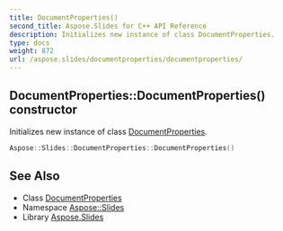 ```yaml
---
title: DocumentProperties()
second_title: Aspose.Slides for C++ API Reference
description: Initializes new instance of class DocumentProperties.
type: docs
weight: 872
url: /aspose.slides/documentproperties/documentproperties/
---
```

## DocumentProperties::DocumentProperties() constructor


Initializes new instance of class [DocumentProperties](../).

```cpp
Aspose::Slides::DocumentProperties::DocumentProperties()
```

## See Also

* Class [DocumentProperties](../)
* Namespace [Aspose::Slides](../../)
* Library [Aspose.Slides](../../../)